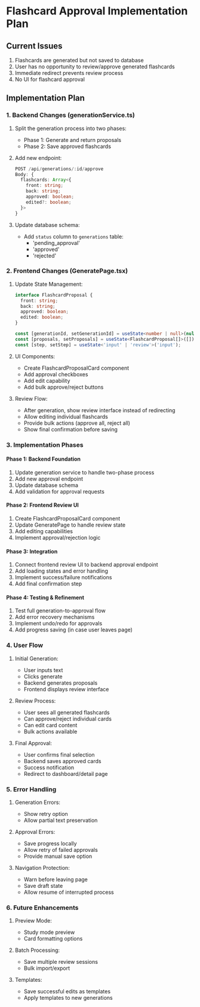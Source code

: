 # Flashcard Approval Implementation Plan

## Current Issues
1. Flashcards are generated but not saved to database
2. User has no opportunity to review/approve generated flashcards
3. Immediate redirect prevents review process
4. No UI for flashcard approval

## Implementation Plan

### 1. Backend Changes (generationService.ts)
1. Split the generation process into two phases:
   - Phase 1: Generate and return proposals
   - Phase 2: Save approved flashcards

2. Add new endpoint:
   ```typescript
   POST /api/generations/:id/approve
   Body: {
     flashcards: Array<{
       front: string;
       back: string;
       approved: boolean;
       edited?: boolean;
     }>
   }
   ```

3. Update database schema:
   - Add `status` column to `generations` table:
     - 'pending_approval'
     - 'approved'
     - 'rejected'

### 2. Frontend Changes (GeneratePage.tsx)

1. Update State Management:
   ```typescript
   interface FlashcardProposal {
     front: string;
     back: string;
     approved: boolean;
     edited: boolean;
   }

   const [generationId, setGenerationId] = useState<number | null>(null);
   const [proposals, setProposals] = useState<FlashcardProposal[]>([]);
   const [step, setStep] = useState<'input' | 'review'>('input');
   ```

2. UI Components:
   - Create FlashcardProposalCard component
   - Add approval checkboxes
   - Add edit capability
   - Add bulk approve/reject buttons

3. Review Flow:
   - After generation, show review interface instead of redirecting
   - Allow editing individual flashcards
   - Provide bulk actions (approve all, reject all)
   - Show final confirmation before saving

### 3. Implementation Phases

#### Phase 1: Backend Foundation
1. Update generation service to handle two-phase process
2. Add new approval endpoint
3. Update database schema
4. Add validation for approval requests

#### Phase 2: Frontend Review UI
1. Create FlashcardProposalCard component
2. Update GeneratePage to handle review state
3. Add editing capabilities
4. Implement approval/rejection logic

#### Phase 3: Integration
1. Connect frontend review UI to backend approval endpoint
2. Add loading states and error handling
3. Implement success/failure notifications
4. Add final confirmation step

#### Phase 4: Testing & Refinement
1. Test full generation-to-approval flow
2. Add error recovery mechanisms
3. Implement undo/redo for approvals
4. Add progress saving (in case user leaves page)

### 4. User Flow

1. Initial Generation:
   - User inputs text
   - Clicks generate
   - Backend generates proposals
   - Frontend displays review interface

2. Review Process:
   - User sees all generated flashcards
   - Can approve/reject individual cards
   - Can edit card content
   - Bulk actions available

3. Final Approval:
   - User confirms final selection
   - Backend saves approved cards
   - Success notification
   - Redirect to dashboard/detail page

### 5. Error Handling

1. Generation Errors:
   - Show retry option
   - Allow partial text preservation

2. Approval Errors:
   - Save progress locally
   - Allow retry of failed approvals
   - Provide manual save option

3. Navigation Protection:
   - Warn before leaving page
   - Save draft state
   - Allow resume of interrupted process

### 6. Future Enhancements

1. Preview Mode:
   - Study mode preview
   - Card formatting options

2. Batch Processing:
   - Save multiple review sessions
   - Bulk import/export

3. Templates:
   - Save successful edits as templates
   - Apply templates to new generations 
